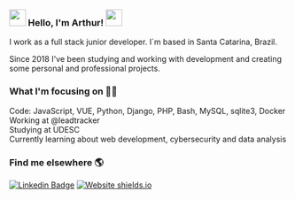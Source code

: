 ### <img src="https://media.giphy.com/media/kuWN0iF9BLQKk/giphy.gif" width="30px">   Hello, I'm Arthur!  <img src="https://media.giphy.com/media/27wc7vMWPvvJC/giphy.gif" width="30px">
I work as a full stack junior developer. I´m based in Santa Catarina, Brazil.

Since 2018 I've been studying and working with development and creating some personal and professional projects.
  
### What I'm focusing on 👨‍💻

Code: JavaScript, VUE, Python, Django, PHP, Bash, MySQL, sqlite3, Docker<br />
Working at @leadtracker<br />
Studying at UDESC<br />
Currently learning about web development, cybersecurity and data analysis<br />


### Find me elsewhere 🌎

[![Linkedin Badge](https://img.shields.io/badge/-LinkedIn-blue?style=flat-square&logo=Linkedin&logoColor=white&link=https://www.linkedin.com/in/harshkumarkhatri/)](https://www.linkedin.com/in/arthuredugood/)
[![Website shields.io](https://img.shields.io/website-up-down-green-red/http/shields.io.svg)](https://arthuregood.github.io)
